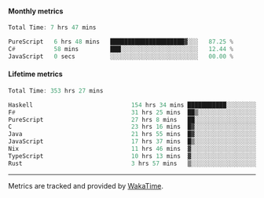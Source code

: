 #### Monthly metrics
<!--START_SECTION:wakamonthly-->

```asm
Total Time: 7 hrs 47 mins

PureScript   6 hrs 48 mins   █████████████████████▓░░░   87.25 %
C#           58 mins         ███░░░░░░░░░░░░░░░░░░░░░░   12.44 %
JavaScript   0 secs          ░░░░░░░░░░░░░░░░░░░░░░░░░   00.00 %
```

<!--END_SECTION:wakamonthly-->
#### Lifetime metrics
<!--START_SECTION:wakalifetime-->

```asm
Total Time: 353 hrs 27 mins

Haskell                            154 hrs 34 mins ███████████░░░░░░░░░░░░░░   43.59 %
F#                                 31 hrs 25 mins  ██▒░░░░░░░░░░░░░░░░░░░░░░   08.86 %
PureScript                         27 hrs 8 mins   ██░░░░░░░░░░░░░░░░░░░░░░░   07.65 %
C                                  23 hrs 16 mins  █▓░░░░░░░░░░░░░░░░░░░░░░░   06.56 %
Java                               21 hrs 55 mins  █▓░░░░░░░░░░░░░░░░░░░░░░░   06.18 %
JavaScript                         17 hrs 37 mins  █▒░░░░░░░░░░░░░░░░░░░░░░░   04.97 %
Nix                                11 hrs 46 mins  ▓░░░░░░░░░░░░░░░░░░░░░░░░   03.32 %
TypeScript                         10 hrs 13 mins  ▓░░░░░░░░░░░░░░░░░░░░░░░░   02.88 %
Rust                               3 hrs 57 mins   ▒░░░░░░░░░░░░░░░░░░░░░░░░   01.12 %
```

<!--END_SECTION:wakalifetime-->

---

Metrics are tracked and provided by [WakaTime](https://github.com/athul/waka-readme).
